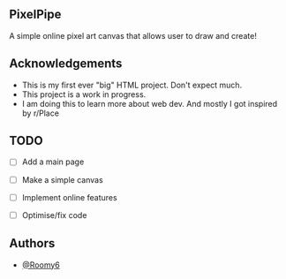## PixelPipe

A simple online pixel art canvas that allows user to draw and create!
## Acknowledgements

 - This is my first ever "big" HTML project. Don't expect much.
 - This project is a work in progress.
 - I am doing this to learn more about web dev. And mostly I got inspired by r/Place


## TODO

- [ ]  Add a main page
- [ ]  Make a simple canvas
- [ ]  Implement online features
- [ ]  Optimise/fix code


## Authors

- [@Roomy6](https://www.github.com/Roomy6)

